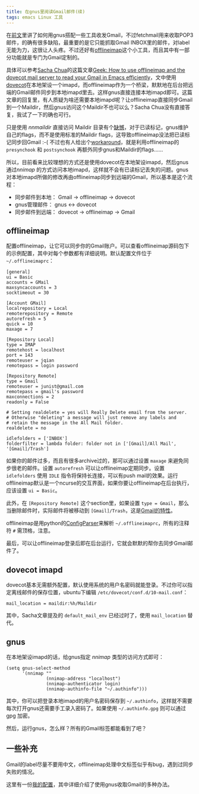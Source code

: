 ```yaml
---
title: 在gnus里阅读Gmail邮件(续)
tags: emacs Linux 工具
---
```


在[前文](http://blog.jqian.net/gnus-with-gmail.html)里讲了如何用gnus搭配一些工具收发Gmail，不过fetchmail用来收取POP3邮件，的确有很多缺陷，最重要的是它只能抓取Gmail INBOX里的邮件，对label无能为力，这很让人头疼。不过还好有[offlineimap](https://github.com/nicolas33/offlineimap)这个小工具，而且其中有一部分功能就是专门为Gmail定制的。

具体可以参考[Sacha Chua](http://twitter.com/sachac)的这篇文章[Geek: How to use offlineimap and the dovecot mail server to read your Gmail in Emacs efficiently](http://sachachua.com/blog/2008/05/geek-how-to-use-offlineimap-and-the-dovecot-mail-server-to-read-your-gmail-in-emacs-efficiently/)，文中使用[dovecot](http://wiki.dovecot.org/)在本地架设一个imapd，而offlineimap作为一个桥梁，默默地在后台把远端的Gmail邮件同步到本地imapd里去。这样gnus直接连接本地imapd即可。这篇文章的回复里，有人质疑为啥还需要本地imapd呢？让offlineimap直接同步Gmail到一个Maildir，然后gnus访问这个Maildir不也可以么？Sacha Chua没有直接答复，我试了一下的确也可行。

只是使用 *nnmaildir* 直接访问 Maildir 目录有个[缺憾](http://groups.google.com/group/linux.debian.user/msg/7594165a2b6d1c49)，对于已读标记，gnus维护自己的flags，而不是使用标准的Maildir flags，这导致offlineimap没法把已读标记同步回Gmail :-( 不过也有人给出个[workaround](http://nakkaya.com/2010/04/10/using-offlineimap-with-gnus/)，就是利用offlineimap的 `presynchook` 和 `postsynchook` 再额外同步gnus和Maildir的flags……

所以，目前看来比较理想的方式还是使用dovecot在本地架设imapd，然后gnus通过*nnimap* 的方式访问本地imapd，这样就不会有已读标记丢失的问题。gnus 对本地imapd所做的修改再由offlineimap同步到远端的Gmail，所以基本是这个流程：

- 同步邮件到本地： Gmail → offlineimap → dovecot
- gnus管理邮件： gnus ↔ dovecot
- 同步邮件到远端： dovecot → offlineimap → Gmail


## offlineimap

配置offlineimap，让它可以同步你的Gmail账户。可以查看offlineimap源码包下的示例配置，其中对每个参数都有详细说明。默认配置文件位于 `~/.offlineimaprc`：

    [general]
    ui = Basic
    accounts = GMail
    maxsyncaccounts = 3
    socktimeout = 30

    [Account GMail]
    localrepository = Local
    remoterepository = Remote
    autorefresh = 5
    quick = 10
    maxage = 7

    [Repository Local]
    type = IMAP
    remotehost = localhost
    port = 143
    remoteuser = jqian
    remotepass = login password

    [Repository Remote]
    type = Gmail
    remoteuser = junist@gmail.com
    remotepass = gmail's password
    maxconnections = 2
    readonly = False

    # Setting realdelete = yes will Really Delete email from the server.
    # Otherwise "deleting" a message will just remove any labels and
    # retain the message in the All Mail folder.
    realdelete = no

    idlefolders = ['INBOX']
    folderfilter = lambda folder: folder not in ['[Gmail]/All Mail', '[Gmail]/Trash']

如果你的邮件过多，而且有很多archive过的，那可以通过设置 `maxage` 来避免同步很老的邮件。设置 `autorefresh` 可以让offlineimap定期同步。设置 `idlefolders` 使用 `IDLE` 指令将保持长连接，可以有push mail的效果。运行offlineimap默认是一个ncurse的交互界面，如果你要让offlineimap在后台执行，应该设置 `ui = Basic`。

此外，在 `[Repository Remote]` 这个section里，如果设置 `type = Gmail`，那么当删除邮件时，实际邮件将被移动到 `[Gmail]/Trash`，这是[Gmail的特性](http://mail.google.com/support/bin/answer.py?answer=77657&topic=12815)。

offlineimap是用python的[ConfigParser](http://docs.python.org/library/configparser.html)来解析 `~/.offlineimaprc`，所有的注释符 `#` 需顶格，注意。

最后，可以让offlineimap登录后即在后台运行，它就会默默的帮你去同步Gmail邮件了。

## dovecot imapd

dovecot基本无需额外配置，默认使用系统的用户名密码就能登录。不过你可以指定离线邮件的保存位置，ubuntu下编辑 `/etc/dovecot/conf.d/10-mail.conf`：

    mail_location = maildir:%h/Maildir

其中，Sacha文章提及的 `default_mail_env` 已经过时了，使用 `mail_location` 替代。

## gnus

在本地架设imapd的话，给gnus指定 *nnimap* 类型的访问方式即可：

    (setq gnus-select-method
          '(nnimap ""
                   (nnimap-address "localhost")
                   (nnimap-authenticator login)
                   (nnimap-authinfo-file "~/.authinfo")))

其中，你可以把登录本地imapd的用户名密码保存到 `~/.authinfo`，这样就不需要每次打开gnus还需要手工录入密码了。如果使用 `~/.authinfo.gpg` 则可以通过 gpg 加密。

然后，运行gnus，怎么样？所有的Gmail标签都能看到了吧？

## 一些补充

Gmail的label尽量不要用中文，offlineimap处理中文标签似乎有bug，遇到过同步失败的情况。

这里有一份[我的配置](http://jqian.googlecode.com/svn/trunk/emacsconf/config/70-gnus.el)，其中详细介绍了使用gnus收取Gmail的多种办法。
